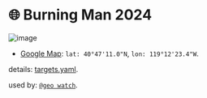 # 🌐 Burning Man 2024

![image](https://kamangir-public.s3.ca-central-1.amazonaws.com/geo-watch-2024-09-04-burning-man-2024-a/geo-watch-2024-09-04-burning-man-2024-a-2X.gif?raw=true&random=582PcDlgy2KIC0MV)

- [Google Map](https://maps.app.goo.gl/e58UsDThr8ryqCRa8): `lat: 40°47'11.0"N`, `lon: 119°12'23.4"W`.

details: [targets.yaml](../targets.yaml).

used by: [`@geo watch`](../).
